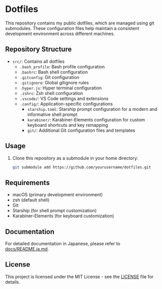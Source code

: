 # Dotfiles

This repository contains my public dotfiles, which are managed using git submodules. These configuration files help maintain a consistent development environment across different machines.

## Repository Structure

- `src/`: Contains all dotfiles
  - `.bash_profile`: Bash profile configuration
  - `.bashrc`: Bash shell configuration
  - `.gitconfig`: Git configuration
  - `.gitignore`: Global gitignore rules
  - `.hyper.js`: Hyper terminal configuration
  - `.zshrc`: Zsh shell configuration
  - `.vscode/`: VS Code settings and extensions
  - `.config/`: Application-specific configurations
    - `starship.toml`: Starship prompt configuration for a modern and informative shell prompt
    - `karabiner/`: Karabiner-Elements configuration for custom keyboard shortcuts and key remapping
    - `git/`: Additional Git configuration files and templates

## Usage

1. Clone this repository as a submodule in your home directory:

   ```bash
   git submodule add https://github.com/yourusername/dotfiles.git
   ```

## Requirements

- macOS (primary development environment)
- zsh (default shell)
- Git
- Starship (for shell prompt customization)
- Karabiner-Elements (for keyboard customization)

## Documentation

For detailed documentation in Japanese, please refer to [docs/README.ja.md](docs/README.ja.md).

## License

This project is licensed under the MIT License - see the [LICENSE](LICENSE) file for details.
